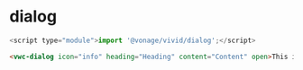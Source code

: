 # dialog

```js
<script type="module">import '@vonage/vivid/dialog';</script>
```

```html preview
<vwc-dialog icon="info" heading="Heading" content="Content" open>This is the content!</vwc-dialog>
```
